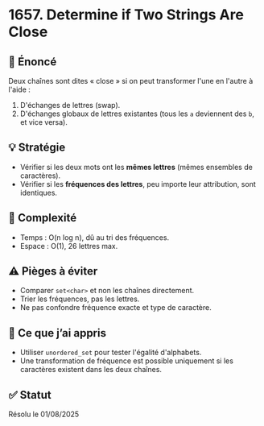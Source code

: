# 1657. Determine if Two Strings Are Close

## 📝 Énoncé
Deux chaînes sont dites « close » si on peut transformer l'une en l'autre à l'aide :
1. D'échanges de lettres (swap).
2. D'échanges globaux de lettres existantes (tous les `a` deviennent des `b`, et vice versa).

## 💡 Stratégie
- Vérifier si les deux mots ont les **mêmes lettres** (mêmes ensembles de caractères).
- Vérifier si les **fréquences des lettres**, peu importe leur attribution, sont identiques.

## 🧠 Complexité
- Temps : O(n log n), dû au tri des fréquences.
- Espace : O(1), 26 lettres max.

## ⚠️ Pièges à éviter
- Comparer `set<char>` et non les chaînes directement.
- Trier les fréquences, pas les lettres.
- Ne pas confondre fréquence exacte et type de caractère.

## 💬 Ce que j’ai appris
- Utiliser `unordered_set` pour tester l'égalité d'alphabets.
- Une transformation de fréquence est possible uniquement si les caractères existent dans les deux chaînes.

## ✅ Statut
Résolu le 01/08/2025